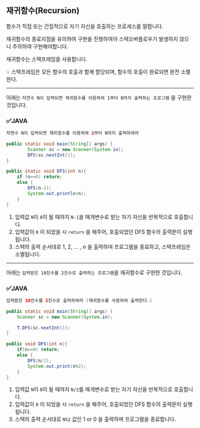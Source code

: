 ## 재귀함수(Recursion)
함수가 직접 또는 간접적으로 자기 자신을 호출하는 프로세스를 말합니다.

재귀함수의 종료지점을 유의하여 구현을 진행하여야 스택오버플로우가 발생하지 않으니 주의하여 구현해야합니다.

재귀함수는 스택프레임을 사용합니다.

<aside>
💡 스택프레임은 모든 함수의 호출과 함께 할당되며, 함수의 호출이 완료되면 완전 소멸한다.

</aside>

---

아래는 `자연수 N이 입력되면 재귀함수를 이용하여 1부터 N까지 출력하는 프로그램` 을 구현한 것입니다.

### ✅JAVA

```java
자연수 N이 입력되면 재귀함수를 이용하여 1부터 N까지 출력하여라

public static void main(String[] args) {
        Scanner sc = new Scanner(System.in);
        DFS(sc.nextInt());
}

public static void DFS(int n){
    if (n==0) return;
    else {
        DFS(n-1);
        System.out.println(n);
    }
}
```

1. 입력값 `N`이 `0`이 될 때까지  `N-1`을 매개변수로 받는 자기 자신을 반복적으로 호출합니다.
2. 입력값이 `0` 이 되었을 시 `return` 을 해주어, 호출되었던 DFS 함수의 출력문이 실행됩니다.
3. 스택의 출력 순서대로 1, 2, … , n 을 출력하며 프로그램을 종료하고, 스택프레임은 소멸됩니다.

---

아래는 `입력받은 10진수를 2진수로 출력하는 프로그램`을 재귀함수로 구현한 것입니다.

### ✅JAVA

```java
입력받은 10진수를 2진수로 출력하여라 (재귀함수를 사용하여 출력한다.)

public static void main(String[] args) {
    Scanner sc = new Scanner(System.in);

    T.DFS(sc.nextInt());
}

public void DFS(int n){
    if(n==0) return;
    else {
        DFS(n/2);
        System.out.print(n%2);
    }
}
```

1. 입력값 `N`이 `0`이 될 때까지 `N/2`를 매개변수로 받는 자기 자신을 반복적으로 호출합니다.
2. 입력값이 `0` 이 되었을 시 `return` 을 해주어, 호출되었던 DFS 함수의 출력문이 실행됩니다.
3. 스택의 출력 순서대로 `N%2` 값인 1 or 0 을 출력하며 프로그램을 종료합니다.
